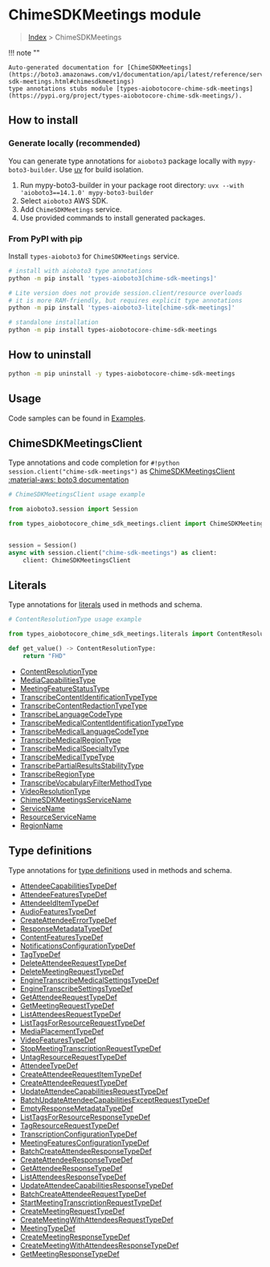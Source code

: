 # ChimeSDKMeetings module

> [Index](../README.md) > ChimeSDKMeetings


!!! note ""

    Auto-generated documentation for [ChimeSDKMeetings](https://boto3.amazonaws.com/v1/documentation/api/latest/reference/services/chime-sdk-meetings.html#chimesdkmeetings)
    type annotations stubs module [types-aiobotocore-chime-sdk-meetings](https://pypi.org/project/types-aiobotocore-chime-sdk-meetings/).

## How to install

### Generate locally (recommended)

You can generate type annotations for `aioboto3` package locally with `mypy-boto3-builder`.
Use [uv](https://docs.astral.sh/uv/getting-started/installation/) for build isolation.

1. Run mypy-boto3-builder in your package root directory: `uvx --with 'aioboto3==14.1.0' mypy-boto3-builder`
1. Select `aioboto3` AWS SDK.
1. Add `ChimeSDKMeetings` service.
1. Use provided commands to install generated packages.



### From PyPI with pip

Install `types-aioboto3` for `ChimeSDKMeetings` service.

```bash
# install with aioboto3 type annotations
python -m pip install 'types-aioboto3[chime-sdk-meetings]'

# Lite version does not provide session.client/resource overloads
# it is more RAM-friendly, but requires explicit type annotations
python -m pip install 'types-aioboto3-lite[chime-sdk-meetings]'

# standalone installation
python -m pip install types-aiobotocore-chime-sdk-meetings
```



## How to uninstall

```bash
python -m pip uninstall -y types-aiobotocore-chime-sdk-meetings
```

## Usage

Code samples can be found in [Examples](./usage.md).

## ChimeSDKMeetingsClient

Type annotations and code completion for  `#!python session.client("chime-sdk-meetings")` as [ChimeSDKMeetingsClient](./client.md)
[:material-aws: boto3 documentation](https://boto3.amazonaws.com/v1/documentation/api/latest/reference/services/chime-sdk-meetings.html#ChimeSDKMeetings.Client)

```python
# ChimeSDKMeetingsClient usage example

from aioboto3.session import Session

from types_aiobotocore_chime_sdk_meetings.client import ChimeSDKMeetingsClient


session = Session()
async with session.client("chime-sdk-meetings") as client:
    client: ChimeSDKMeetingsClient
```








## Literals

Type annotations for [literals](./literals.md) used in methods and schema.

```python
# ContentResolutionType usage example

from types_aiobotocore_chime_sdk_meetings.literals import ContentResolutionType

def get_value() -> ContentResolutionType:
    return "FHD"
```

- [ContentResolutionType](./literals.md#contentresolutiontype)
- [MediaCapabilitiesType](./literals.md#mediacapabilitiestype)
- [MeetingFeatureStatusType](./literals.md#meetingfeaturestatustype)
- [TranscribeContentIdentificationTypeType](./literals.md#transcribecontentidentificationtypetype)
- [TranscribeContentRedactionTypeType](./literals.md#transcribecontentredactiontypetype)
- [TranscribeLanguageCodeType](./literals.md#transcribelanguagecodetype)
- [TranscribeMedicalContentIdentificationTypeType](./literals.md#transcribemedicalcontentidentificationtypetype)
- [TranscribeMedicalLanguageCodeType](./literals.md#transcribemedicallanguagecodetype)
- [TranscribeMedicalRegionType](./literals.md#transcribemedicalregiontype)
- [TranscribeMedicalSpecialtyType](./literals.md#transcribemedicalspecialtytype)
- [TranscribeMedicalTypeType](./literals.md#transcribemedicaltypetype)
- [TranscribePartialResultsStabilityType](./literals.md#transcribepartialresultsstabilitytype)
- [TranscribeRegionType](./literals.md#transcriberegiontype)
- [TranscribeVocabularyFilterMethodType](./literals.md#transcribevocabularyfiltermethodtype)
- [VideoResolutionType](./literals.md#videoresolutiontype)
- [ChimeSDKMeetingsServiceName](./literals.md#chimesdkmeetingsservicename)
- [ServiceName](./literals.md#servicename)
- [ResourceServiceName](./literals.md#resourceservicename)
- [RegionName](./literals.md#regionname)




## Type definitions

Type annotations for [type definitions](./type_defs.md) used in methods and schema.

- [AttendeeCapabilitiesTypeDef](./type_defs.md#attendeecapabilitiestypedef)
- [AttendeeFeaturesTypeDef](./type_defs.md#attendeefeaturestypedef)
- [AttendeeIdItemTypeDef](./type_defs.md#attendeeiditemtypedef)
- [AudioFeaturesTypeDef](./type_defs.md#audiofeaturestypedef)
- [CreateAttendeeErrorTypeDef](./type_defs.md#createattendeeerrortypedef)
- [ResponseMetadataTypeDef](./type_defs.md#responsemetadatatypedef)
- [ContentFeaturesTypeDef](./type_defs.md#contentfeaturestypedef)
- [NotificationsConfigurationTypeDef](./type_defs.md#notificationsconfigurationtypedef)
- [TagTypeDef](./type_defs.md#tagtypedef)
- [DeleteAttendeeRequestTypeDef](./type_defs.md#deleteattendeerequesttypedef)
- [DeleteMeetingRequestTypeDef](./type_defs.md#deletemeetingrequesttypedef)
- [EngineTranscribeMedicalSettingsTypeDef](./type_defs.md#enginetranscribemedicalsettingstypedef)
- [EngineTranscribeSettingsTypeDef](./type_defs.md#enginetranscribesettingstypedef)
- [GetAttendeeRequestTypeDef](./type_defs.md#getattendeerequesttypedef)
- [GetMeetingRequestTypeDef](./type_defs.md#getmeetingrequesttypedef)
- [ListAttendeesRequestTypeDef](./type_defs.md#listattendeesrequesttypedef)
- [ListTagsForResourceRequestTypeDef](./type_defs.md#listtagsforresourcerequesttypedef)
- [MediaPlacementTypeDef](./type_defs.md#mediaplacementtypedef)
- [VideoFeaturesTypeDef](./type_defs.md#videofeaturestypedef)
- [StopMeetingTranscriptionRequestTypeDef](./type_defs.md#stopmeetingtranscriptionrequesttypedef)
- [UntagResourceRequestTypeDef](./type_defs.md#untagresourcerequesttypedef)
- [AttendeeTypeDef](./type_defs.md#attendeetypedef)
- [CreateAttendeeRequestItemTypeDef](./type_defs.md#createattendeerequestitemtypedef)
- [CreateAttendeeRequestTypeDef](./type_defs.md#createattendeerequesttypedef)
- [UpdateAttendeeCapabilitiesRequestTypeDef](./type_defs.md#updateattendeecapabilitiesrequesttypedef)
- [BatchUpdateAttendeeCapabilitiesExceptRequestTypeDef](./type_defs.md#batchupdateattendeecapabilitiesexceptrequesttypedef)
- [EmptyResponseMetadataTypeDef](./type_defs.md#emptyresponsemetadatatypedef)
- [ListTagsForResourceResponseTypeDef](./type_defs.md#listtagsforresourceresponsetypedef)
- [TagResourceRequestTypeDef](./type_defs.md#tagresourcerequesttypedef)
- [TranscriptionConfigurationTypeDef](./type_defs.md#transcriptionconfigurationtypedef)
- [MeetingFeaturesConfigurationTypeDef](./type_defs.md#meetingfeaturesconfigurationtypedef)
- [BatchCreateAttendeeResponseTypeDef](./type_defs.md#batchcreateattendeeresponsetypedef)
- [CreateAttendeeResponseTypeDef](./type_defs.md#createattendeeresponsetypedef)
- [GetAttendeeResponseTypeDef](./type_defs.md#getattendeeresponsetypedef)
- [ListAttendeesResponseTypeDef](./type_defs.md#listattendeesresponsetypedef)
- [UpdateAttendeeCapabilitiesResponseTypeDef](./type_defs.md#updateattendeecapabilitiesresponsetypedef)
- [BatchCreateAttendeeRequestTypeDef](./type_defs.md#batchcreateattendeerequesttypedef)
- [StartMeetingTranscriptionRequestTypeDef](./type_defs.md#startmeetingtranscriptionrequesttypedef)
- [CreateMeetingRequestTypeDef](./type_defs.md#createmeetingrequesttypedef)
- [CreateMeetingWithAttendeesRequestTypeDef](./type_defs.md#createmeetingwithattendeesrequesttypedef)
- [MeetingTypeDef](./type_defs.md#meetingtypedef)
- [CreateMeetingResponseTypeDef](./type_defs.md#createmeetingresponsetypedef)
- [CreateMeetingWithAttendeesResponseTypeDef](./type_defs.md#createmeetingwithattendeesresponsetypedef)
- [GetMeetingResponseTypeDef](./type_defs.md#getmeetingresponsetypedef)

